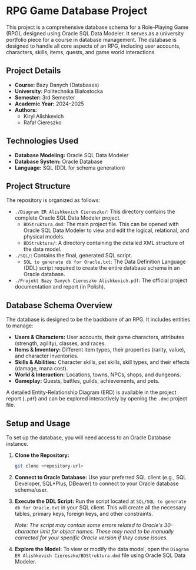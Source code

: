 # RPG Game Database Project

This project is a comprehensive database schema for a Role-Playing Game (RPG), designed using Oracle SQL Data Modeler. It serves as a university portfolio piece for a course in database management. The database is designed to handle all core aspects of an RPG, including user accounts, characters, skills, items, quests, and game world interactions.

## Project Details

-   **Course:** Bazy Danych (Databases)
-   **University:** Politechnika Białostocka
-   **Semester:** 3rd Semester
-   **Academic Year:** 2024–2025
-   **Authors:**
    -   Kiryl Alishkevich
    -   Rafał Ciereszko

## Technologies Used

-   **Database Modeling:** Oracle SQL Data Modeler
-   **Database System:** Oracle Database
-   **Language:** SQL (DDL for schema generation)

## Project Structure

The repository is organized as follows:

-   `./Diagram ER Alishkevich Ciereszko/`: This directory contains the complete Oracle SQL Data Modeler project.
    -   `BDStruktura.dmd`: The main project file. This can be opened with Oracle SQL Data Modeler to view and edit the logical, relational, and physical models.
    -   `BDStruktura/`: A directory containing the detailed XML structure of the data model.
-   `./SQL/`: Contains the final, generated SQL script.
    -   `SQL to generate db for Oracle.txt`: The Data Definition Language (DDL) script required to create the entire database schema in an Oracle database.
-   `./Projekt Bazy Danych Ciereszko Alishkevich.pdf`: The official project documentation and report (in Polish).

## Database Schema Overview

The database is designed to be the backbone of an RPG. It includes entities to manage:

-   **Users & Characters:** User accounts, their game characters, attributes (strength, agility), classes, and races.
-   **Items & Inventory:** Different item types, their properties (rarity, value), and character inventories.
-   **Skills & Abilities:** Character skills, pet skills, skill types, and their effects (damage, mana cost).
-   **World & Interaction:** Locations, towns, NPCs, shops, and dungeons.
-   **Gameplay:** Quests, battles, guilds, achievements, and pets.

A detailed Entity-Relationship Diagram (ERD) is available in the project report (`.pdf`) and can be explored interactively by opening the `.dmd` project file.

## Setup and Usage

To set up the database, you will need access to an Oracle Database instance.

1.  **Clone the Repository:**
    ```sh
    git clone <repository-url>
    ```
2.  **Connect to Oracle Database:**
    Use your preferred SQL client (e.g., SQL Developer, SQL*Plus, DBeaver) to connect to your Oracle database schema/user.

3.  **Execute the DDL Script:**
    Run the script located at `SQL/SQL to generate db for Oracle.txt` in your SQL client. This will create all the necessary tables, primary keys, foreign keys, and other constraints.

    *Note: The script may contain some errors related to Oracle's 30-character limit for object names. These may need to be manually corrected for your specific Oracle version if they cause issues.*

4.  **Explore the Model:**
    To view or modify the data model, open the `Diagram ER Alishkevich Ciereszko/BDStruktura.dmd` file using Oracle SQL Data Modeler.